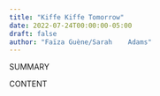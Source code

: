 ```yaml
---
title: "Kiffe Kiffe Tomorrow"
date: 2022-07-24T00:00:00-05:00
draft: false
author: "Faïza Guène/Sarah    Adams"
---
```


SUMMARY

<!--more-->

CONTENT